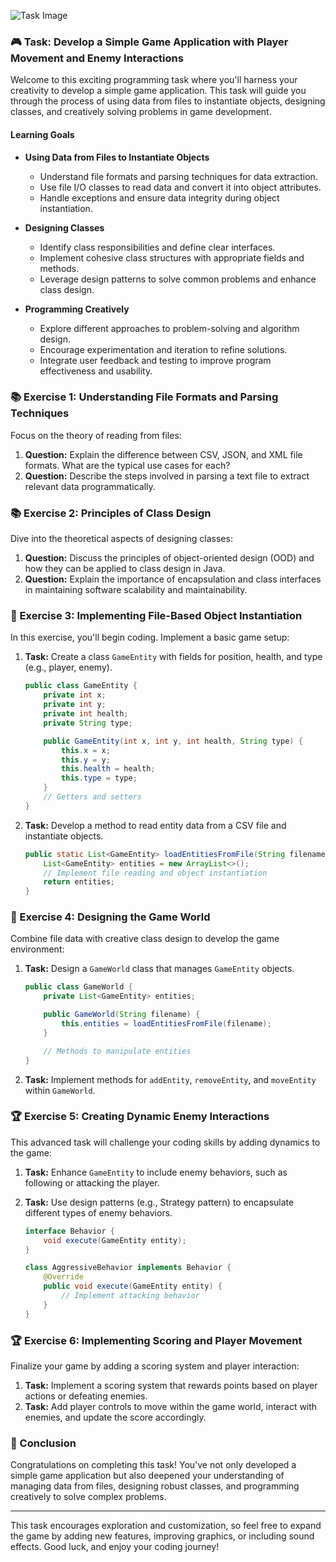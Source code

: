 ![Task Image](https://oaidalleapiprodscus.blob.core.windows.net/private/org-asPC5Skb6EoE1i324HhdGnV1/user-4VyHdJuNDsg3rdcmO7ghXoi2/img-nQLjbt60FswqspAP73IpkgTn.png?st=2024-10-25T23%3A14%3A58Z&se=2024-10-26T01%3A14%3A58Z&sp=r&sv=2024-08-04&sr=b&rscd=inline&rsct=image/png&skoid=d505667d-d6c1-4a0a-bac7-5c84a87759f8&sktid=a48cca56-e6da-484e-a814-9c849652bcb3&skt=2024-10-25T04%3A21%3A33Z&ske=2024-10-26T04%3A21%3A33Z&sks=b&skv=2024-08-04&sig=TlJYL%2BWhXpoeA/4XkBE0aIOenjJEUYx9GBDrlhjs4qw%3D)

### 🎮 Task: Develop a Simple Game Application with Player Movement and Enemy Interactions

Welcome to this exciting programming task where you'll harness your creativity to develop a simple game application. This task will guide you through the process of using data from files to instantiate objects, designing classes, and creatively solving problems in game development.

#### Learning Goals

- **Using Data from Files to Instantiate Objects**
  - Understand file formats and parsing techniques for data extraction.
  - Use file I/O classes to read data and convert it into object attributes.
  - Handle exceptions and ensure data integrity during object instantiation.

- **Designing Classes**
  - Identify class responsibilities and define clear interfaces.
  - Implement cohesive class structures with appropriate fields and methods.
  - Leverage design patterns to solve common problems and enhance class design.

- **Programming Creatively**
  - Explore different approaches to problem-solving and algorithm design.
  - Encourage experimentation and iteration to refine solutions.
  - Integrate user feedback and testing to improve program effectiveness and usability.

### 📚 Exercise 1: Understanding File Formats and Parsing Techniques

Focus on the theory of reading from files:

1. **Question:** Explain the difference between CSV, JSON, and XML file formats. What are the typical use cases for each?
2. **Question:** Describe the steps involved in parsing a text file to extract relevant data programmatically.

### 📚 Exercise 2: Principles of Class Design

Dive into the theoretical aspects of designing classes:

1. **Question:** Discuss the principles of object-oriented design (OOD) and how they can be applied to class design in Java.
2. **Question:** Explain the importance of encapsulation and class interfaces in maintaining software scalability and maintainability.

### 🔧 Exercise 3: Implementing File-Based Object Instantiation

In this exercise, you'll begin coding. Implement a basic game setup:

1. **Task:** Create a class `GameEntity` with fields for position, health, and type (e.g., player, enemy).
   
   ```java
   public class GameEntity {
       private int x;
       private int y;
       private int health;
       private String type;

       public GameEntity(int x, int y, int health, String type) {
           this.x = x;
           this.y = y;
           this.health = health;
           this.type = type;
       }
       // Getters and setters
   }
   ```

2. **Task:** Develop a method to read entity data from a CSV file and instantiate objects.

   ```java
   public static List<GameEntity> loadEntitiesFromFile(String filename) {
       List<GameEntity> entities = new ArrayList<>();
       // Implement file reading and object instantiation
       return entities;
   }
   ```

### 🔧 Exercise 4: Designing the Game World

Combine file data with creative class design to develop the game environment:

1. **Task:** Design a `GameWorld` class that manages `GameEntity` objects.
   
   ```java
   public class GameWorld {
       private List<GameEntity> entities;

       public GameWorld(String filename) {
           this.entities = loadEntitiesFromFile(filename);
       }

       // Methods to manipulate entities
   }
   ```

2. **Task:** Implement methods for `addEntity`, `removeEntity`, and `moveEntity` within `GameWorld`.

### 🏆 Exercise 5: Creating Dynamic Enemy Interactions

This advanced task will challenge your coding skills by adding dynamics to the game:

1. **Task:** Enhance `GameEntity` to include enemy behaviors, such as following or attacking the player.
2. **Task:** Use design patterns (e.g., Strategy pattern) to encapsulate different types of enemy behaviors.

   ```java
   interface Behavior {
       void execute(GameEntity entity);
   }

   class AggressiveBehavior implements Behavior {
       @Override
       public void execute(GameEntity entity) {
           // Implement attacking behavior
       }
   }
   ```

### 🏆 Exercise 6: Implementing Scoring and Player Movement

Finalize your game by adding a scoring system and player interaction:

1. **Task:** Implement a scoring system that rewards points based on player actions or defeating enemies.
2. **Task:** Add player controls to move within the game world, interact with enemies, and update the score accordingly.

### 🎉 Conclusion

Congratulations on completing this task! You've not only developed a simple game application but also deepened your understanding of managing data from files, designing robust classes, and programming creatively to solve complex problems.

---

This task encourages exploration and customization, so feel free to expand the game by adding new features, improving graphics, or including sound effects. Good luck, and enjoy your coding journey!
